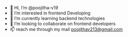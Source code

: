 - 👋 Hi, I’m @poojitha-v19
- 👀 I’m interested in frontend Developing
- 🌱 I’m currently learning backend technologies
- 💞️ I’m looking to collaborate on frontend developers
- 📫 reach me through my mail poojithav213@gmail.com



